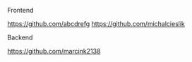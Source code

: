 Frontend

https://github.com/abcdrefg
https://github.com/michalcieslik

Backend

https://github.com/marcink2138
